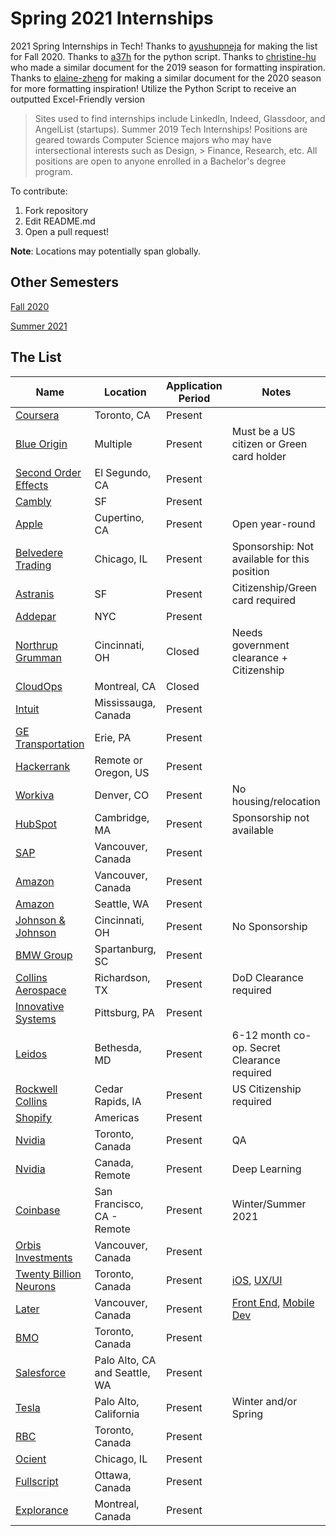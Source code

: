 ﻿# Spring 2021 Internships
2021 Spring Internships in Tech! Thanks to [ayushupneja](https://github.com/ayushupneja/fall2020internships) for making the list for Fall 2020. Thanks to [a37h](github.com/a37h) for the python script. Thanks to [christine-hu](https://github.com/christine-hu/summer-2019-internships) who made a similar document for the 2019 season for formatting inspiration. Thanks to [elaine-zheng](https://github.com/elaine-zheng/summer2020internships) for making a similar document for the 2020 season for more formatting inspiration! Utilize the Python Script to receive an outputted Excel-Friendly version

> Sites used to find internships include LinkedIn, Indeed, Glassdoor, and AngelList (startups).
Summer 2019 Tech Internships!
> Positions are geared towards Computer Science majors who may have intersectional interests such as Design, > Finance, Research, etc. All positions are open to anyone enrolled in a Bachelor's degree program.

To contribute:
 1. Fork repository
 2. Edit README.md
 3. Open a pull request!

 **Note**: Locations may potentially span globally.


## Other Semesters

[Fall 2020](https://github.com/ayushupneja/fall2020internships)

[Summer 2021](https://github.com/Pitt-CSC/Summer2021-Internships)



## The List

| Name  |  Location |  Application Period |  Notes |
|---|---|---|--|
|  [Coursera](https://jobs.lever.co/coursera/f3068d7c-e22b-4510-9622-2f54802c8c90) | Toronto, CA | Present | |
|  [Blue Origin](https://blueorigin.wd5.myworkdayjobs.com/en-US/BlueOrigin/job/Kent-WA/Spring-2021-Internship--Engineering_R3760?mode=job&iis=Job+Board&iisn=Indeed) | Multiple | Present | Must be a US citizen or Green card holder |
|  [Second Order Effects](https://soeffects.com/careers/?gh_jid=4103302003&gh_src=1215890d3us) | El Segundo, CA | Present | |
|  [Cambly](https://www.linkedin.com/jobs/view/software-engineering-intern-winter-spring-2021-at-cambly-inc-1828003093/) | SF | Present | |
|  [Apple](https://jobs.apple.com/en-us/details/200180413/software-engineering-internship?team=STDNT) | Cupertino, CA | Present | Open year-round |
|  [Belvedere Trading](http://belvederetrading.applicantstack.com/x/detail/a2sa4x0l1nco/aad1) | Chicago, IL | Present | Sponsorship: Not available for this position |
|  [Astranis](https://jobs.lever.co/astranis/d92ad6a7-7210-4027-9605-67f35a7c95c6?lever-source=Indeed) | SF | Present | Citizenship/Green card required |
|  [Addepar](https://boards.greenhouse.io/addepar1/jobs/4796909002) | NYC | Present | |  
|  [Northrup Grumman](https://lensa.com/2021-spring-co-op-technical-cyber-software-cincinnati-oh-jobs/cincinnati/jd/1e1ce769ba2488a1530e5741402ed9e3?utm_campaign=google_jobs_apply&utm_source=google_jobs_apply&utm_medium=organic) | Cincinnati, OH | Closed | Needs government clearance + Citizenship | 
|  [CloudOps](https://www.linkedin.com/jobs/view/1957253149/) | Montreal, CA | Closed | |
|  [Intuit](https://jobs.intuit.com/job/-/-/27595/16929965) | Mississauga, Canada | Present | | |
|  [GE Transportation](https://www.indeed.com/q-Spring-Software-Engineering-Internship-jobs.html?vjk=e7064af9e0e930e4) | Erie, PA | Present | |
|  [Hackerrank](https://www.linkedin.com/jobs/view/1959988765/) | Remote or Oregon, US | Present | |
|  [Workiva](https://workiva.wd1.myworkdayjobs.com/en-US/careers/job/Denver/Spring-2021---Software-Engineer-Intern_R380)| Denver, CO | Present | No housing/relocation | 
|  [HubSpot](https://www.hubspot.com/careers/jobs/807217?gh_jid=807217&gh_src=cifv021)| Cambridge, MA | Present | Sponsorship not available |
|  [SAP](https://jobs.sap.com/search/?createNewAlert=false&q=Intern&locationsearch=Vancouver&optionsFacetsDD_department=&optionsFacetsDD_customfield3=&optionsFacetsDD_country=)| Vancouver, Canada | Present | |
|  [Amazon](https://www.amazon.jobs/en/jobs/1246145/software-development-engineer-intern-winter-2021-canada)| Vancouver, Canada | Present | |
|  [Amazon](https://www.amazon.jobs/en-gb/jobs/1247269/2021-winter-software-development-engineer-intern-sea?cmpid=SPLICX0248M&utm_source=linkedin.com&utm_campaign=cxro&utm_medium=social_media&utm_content=job_posting&ss=paid) | Seattle, WA | Present | |
|  [Johnson & Johnson](https://www.linkedin.com/jobs/view/software-engineering-co-op-spring-2021-at-johnson-johnson-1985239276/?utm_campaign=google_jobs_apply&utm_source=google_jobs_apply&utm_medium=organic) | Cincinnati, OH | Present| No Sponsorship | 
|  [BMW Group](https://www.bmwgroup.jobs/us/en/jobfinder/job-description.200002FB.US.Spartanburg-SouthCarolina.InformationTechnology.html) | Spartanburg, SC | Present | | 
|  [Collins Aerospace](https://www.linkedin.com/jobs/view/software-engineering-co-op-spring-summer-2021-at-collins-aerospace-2001893026/?utm_campaign=google_jobs_apply&utm_source=google_jobs_apply&utm_medium=organic) | Richardson, TX | Present | DoD Clearance required |
|  [Innovative Systems](http://career.innovativesystems.com/apply/9sdyztiZlK/InternshipCoop-Software-Engineering-Development-Spring-2021?utm_campaign=google_jobs_apply&utm_source=google_jobs_apply&utm_medium=organic) | Pittsburg, PA | Present | | 
|  [Leidos](https://www.linkedin.com/jobs/view/engineering-co-op-spring-2021-at-leidos-1975522772/?utm_campaign=google_jobs_apply&utm_source=google_jobs_apply&utm_medium=organic) | Bethesda, MD | Present | 6-12 month co-op. Secret Clearance required | 
|  [Rockwell Collins](https://jobs.aviationjobnet.com/job/2369581/software-engineer-intern-summer-2021-/?utm_campaign=google_jobs_apply&utm_source=google_jobs_apply&utm_medium=organic) | Cedar Rapids, IA | Present | US Citizenship required | 
|  [Shopify](https://www.shopify.com/careers/developer-internships-data-science-internships-winter-2021-826aeb) | Americas | Present | | 
|  [Nvidia](https://nvidia.wd5.myworkdayjobs.com/en-US/UniversityJobs/job/Canada-Toronto/Software-QA-Engineer-Intern---Spring-2021_JR1933347) | Toronto, Canada | Present | QA |
|  [Nvidia](https://nvidia.wd5.myworkdayjobs.com/en-US/UniversityJobs/job/Canada-Remote/Deep-Learning-Engineering-Intern--Content---Technology---Spring-2021_JR1933350) | Canada, Remote | Present | Deep Learning |
|  [Coinbase](https://www.coinbase.com/careers/positions/1724656) | San Francisco, CA - Remote | Present | Winter/Summer 2021 | 
|  [Orbis Investments](https://chp.tbe.taleo.net/chp03/ats/careers/v2/viewRequisition?org=ORBIS2&cws=58&rid=930) | Vancouver, Canada | Present | | 
|  [Twenty Billion Neurons](https://20bn.applytojob.com/apply/qNzoLPMDT3/Android-Developer-Intern-Coop) | Toronto, Canada | Present | [iOS](https://20bn.applytojob.com/apply/s345hno0k4/IOS-Developer-Intern-Coop), [UX/UI](https://20bn.applytojob.com/apply/yiMFQ4JneJ/UIUX-Developer-Intern-Coop) |
|  [Later](https://jobs.lever.co/later/cf7fa0af-0839-425b-af28-041c8a95ec54) | Vancouver, Canada | Present | [Front End](https://jobs.lever.co/later/67216d43-e2d6-442b-8d41-51b2dae64c7f), [Mobile Dev](https://jobs.lever.co/later/716c04fa-70d9-45f6-b142-f1dda5a4cafd) |
|  [BMO](https://bmo.wd3.myworkdayjobs.com/Campus/4/refreshFacet/318c8bb6f553100021d223d9780d30be) | Toronto, Canada | Present | |
|  [Salesforce](https://salesforce.wd1.myworkdayjobs.com/en-US/Futureforce_Internships/job/California---San-Francisco/Winter-2021-Co-op---Software-Engineer--Security-_JR69672?d=cta-hm-explore-interns-1) | Palo Alto, CA and Seattle, WA | Present | |
|  [Tesla](https://www.tesla.com/careers/job/software-integrationengineeringinternshipspring2021and-orsummer2021-68846) | Palo Alto, California | Present | Winter and/or Spring | 
|  [RBC](https://jobs.rbc.com/ca/en/job/265217/Developer-RBC-Amplify-2021) | Toronto, Canada | Present | |
|  [Ocient](http://www.ocient.com/careers?gh_jid=4105471003&gh_src=PittCSC) | Chicago, IL | Present | |
|  [Fullscript](https://naturalpartnersfullscript.bamboohr.com/jobs/view.php?id=262&source=indeed&src=indeed&postedDate=2020-08-27) | Ottawa, Canada | Present | |
|  [Explorance](https://explorance.applytojob.com/apply/ixDpOswXIt/Software-Development-Internship) | Montreal, Canada | Present | |
